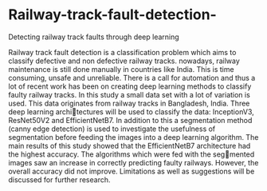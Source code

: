 # Railway-track-fault-detection-
Detecting railway track faults through deep learning 

Railway track fault detection is a classification problem which
aims to classify defective and non defective railway tracks. nowadays,
railway maintenance is still done manually in countries like India.
This is time consuming, unsafe and unreliable. There is a call for
automation and thus a lot of recent work has been on creating deep
learning methods to classify faulty railway tracks. In this study a
small data set with a lot of variation is used. This data originates
from railway tracks in Bangladesh, India. Three deep learning architectures will be used to classify the data: InceptionV3, ResNet50V2
and EfficientNetB7. In addition to this a segmentation method (canny
edge detection) is used to investigate the usefulness of segmentation
before feeding the images into a deep learning algorithm. The main
results of this study showed that the EfficientNetB7 architecture had
the highest accuracy. The algorithms which were fed with the segmented images saw an increase in correctly predicting faulty railways.
However, the overall accuracy did not improve. Limitations as well
as suggestions will be discussed for further research.
